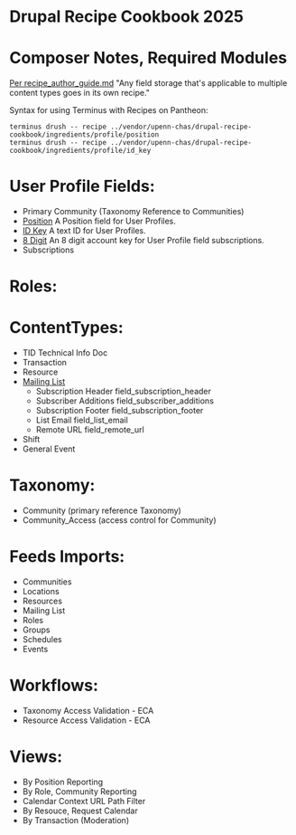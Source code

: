 # Drupal Recipe Cookbook 2025

# Composer Notes, Required Modules
[Per recipe_author_guide.md](https://git.drupalcode.org/project/distributions_recipes/-/blob/1.0.x/docs/recipe_author_guide.md)
"Any field storage that's applicable to multiple content types goes in its own recipe."

Syntax for using Terminus with Recipes on Pantheon:
```
terminus drush -- recipe ../vendor/upenn-chas/drupal-recipe-cookbook/ingredients/profile/position 
terminus drush -- recipe ../vendor/upenn-chas/drupal-recipe-cookbook/ingredients/profile/id_key   
```

# User Profile Fields:

- Primary Community (Taxonomy Reference to Communities)
- [Position](https://github.com/upenn-chas/recipes/tree/main/ingredients/profile/position) A Position field for User Profiles.
- [ID Key](https://github.com/upenn-chas/recipes/tree/main/ingredients/profile/id_key) A text ID for User Profiles.
- [8 Digit](https://github.com/upenn-chas/recipes/tree/main/ingredients/profile/8digit) An 8 digit account key for User Profile field subscriptions.
- Subscriptions

# Roles:

# ContentTypes:

- TID Technical Info Doc
- Transaction
- Resource
- [Mailing List](https://github.com/upenn-chas/recipes/tree/main/ingredients/content_types/mailing_list)
  - Subscription Header field_subscription_header
  - Subscriber Additions field_subscriber_additions
  - Subscription Footer field_subscription_footer
  - List Email field_list_email
  - Remote URL field_remote_url
- Shift
- General Event

# Taxonomy:

- Community (primary reference Taxonomy)
- Community_Access (access control for Community) 

# Feeds Imports:

- Communities
- Locations
- Resources
- Mailing List
- Roles
- Groups
- Schedules
- Events

# Workflows: 

-  Taxonomy Access Validation - ECA
-  Resource Access Validation - ECA

# Views:

- By Position Reporting
- By Role, Community Reporting
- Calendar Context URL Path Filter
- By Resouce, Request Calendar
- By Transaction (Moderation)
